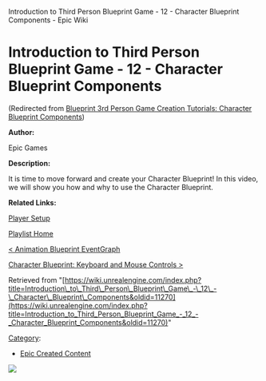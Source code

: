 Introduction to Third Person Blueprint Game - 12 - Character Blueprint Components - Epic Wiki                     

Introduction to Third Person Blueprint Game - 12 - Character Blueprint Components
=================================================================================

(Redirected from [Blueprint 3rd Person Game Creation Tutorials: Character Blueprint Components](/index.php?title=Blueprint_3rd_Person_Game_Creation_Tutorials:_Character_Blueprint_Components&redirect=no "Blueprint 3rd Person Game Creation Tutorials: Character Blueprint Components"))

  

**Author:**

Epic Games

**Description:**

It is time to move forward and create your Character Blueprint! In this video, we will show you how and why to use the Character Blueprint.

**Related Links:**

[Player Setup](https://docs.unrealengine.com/latest/INT/Engine/Animation/CharacterSetupOverview/index.html#creatingapawnorcharacterblueprint)

[Playlist Home](/Category:Epic_Video_Playlists "Category:Epic Video Playlists")

[< Animation Blueprint EventGraph](/Introduction_to_Third_Person_Blueprint_Game_-_11_-_Animation_Blueprint_EventGraph "Introduction to Third Person Blueprint Game - 11 - Animation Blueprint EventGraph")

[Character Blueprint: Keyboard and Mouse Controls >](/Introduction_to_Third_Person_Blueprint_Game_-_13_-_Character_Blueprint:_Keyboard_and_Mouse_Controls "Introduction to Third Person Blueprint Game - 13 - Character Blueprint: Keyboard and Mouse Controls")

Retrieved from "[https://wiki.unrealengine.com/index.php?title=Introduction\_to\_Third\_Person\_Blueprint\_Game\_-\_12\_-\_Character\_Blueprint\_Components&oldid=11270](https://wiki.unrealengine.com/index.php?title=Introduction_to_Third_Person_Blueprint_Game_-_12_-_Character_Blueprint_Components&oldid=11270)"

[Category](/Special:Categories "Special:Categories"):

*   [Epic Created Content](/Category:Epic_Created_Content "Category:Epic Created Content")

  ![](https://tracking.unrealengine.com/track.png)